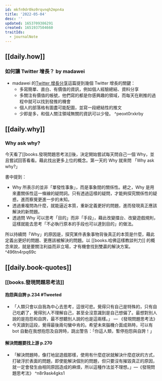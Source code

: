 ```yaml
---
id: mkfn9dr0ko9rqvnqh2mpn4a
title: '2022-05-04'
desc: ''
updated: 1653709386291
created: 1651937504660
traitIds:
  - journalNote
---
```


## [[daily.how]]

### 如何讓 Twitter 增長？ by madawei 
- madawei 的[Twitter 增長分享](https://t.me/bmpi365/453)這篇提到幾個 Twitter 增長的關鍵：
	- 多寫簡單、直白、有價值的資訊，例如個人經驗總結、資料分享
	- 多關注有價值的帳號，他們寫的都是你感興趣的領域，而每天在刷推的過程中就可以找到發推的機會
	- 個人的部落格有圖盡可能配圖，並寫一段總結性的推文
	- 少即是多，和個人關注領域無關的資訊可以少發。 ^peoxt0rxkrby

## [[daily.why]]

### Why ask why?
今天看了[[books.發現問題思考法]]後，決定開始嘗試每天問自己一個 Why，並且嘗試回答看看。藉此找出更多上位的概念。第一天的 Why 就來問  「Why ask why?」

書中提到：
- Why 所表示的並非「單發性事象」，而是事象間的關係性。總之，Why 是用來畫關係性這一條線的疑問詞。只有透過這樣的疑問，才能夠探究關係性的疑惑，進而察覺更進一步的未知。
- 透過重複問為什麼，就能逼近本質，重新定義更好的問題，進而發現真正應該解決的新問題。
- 透過問 Why 可以思考「目的」而非「手段」，藉此改變擂台、改變遊戲規則，這樣就能去思考「不必執行原本的手段也可以達到目的」的做法。

所以持續問「Why」的原因是，探究某件表象事物背後真正的本質是什麼，藉此定義出更好的問題、更應該被解決的問題。以 [[books.哈佛這樣教談判力]] 的概念來說，就是要關注利益而非立場，才有機會找到雙贏的解決方案。 ^496tn4rpq69c

## [[daily.book-quotes]]

### [[books.發現問題思考法]]

#### 抱怨與自誇 p.234 #Tweeted
- 「人類只會以自我為中心去思考，這很可悲。覺得只有自己是特殊的，只有自己吃虧了，覺得別人不理解自己，甚至全沒意識到是自己想偏了。最想對別人說的是抱怨和自誇，最不想聽別人說的也是這兩樣。」 — 《發現問題思考法》
- 今天讀到這段，覺得最後兩句蠻中肯的。希望未來腦機介面成熟時，可以有 bot 自動在我想抱怨及自誇時，跳出警告：「你這人類，暫停抱怨與自誇！」

#### 解決問題要找上游 p.270
- 「解決問題時，像打地鼠遊戲那樣，使用有什麼症狀就解決什麼症狀的方式，打破浮於表面的問題，即使能解決個別的問題，但只要沒有摧毀真正的原因，就一定會發生由相同原因造成的麻煩，所以這種作法並不理想。」—《發現問題思考法》 ^n8r9ask4gks1
